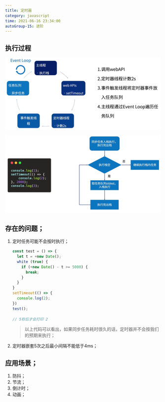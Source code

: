 ```yaml
---
title: 定时器
category: javascript
time: 2021-06-16 23:34:00
autoGroup-15: 进阶
---
```


## 执行过程

![image-20210615215518697](assets/image-20210615215518697.png)

![image-20210615215655579](assets/image-20210615215655579.png)

## 存在的问题；

1. 定时任务可能不会按时执行；

   ```javascript
   const test = () => {
     let t = +new Date();
     white (true) {
       if (+new Date() - t >= 5000) {
         break;
       }
     }
   }
   setTimeout(() => {
     console.log(2);
   })
   test();
   
   // 5秒后才会打印 2
   ```

   > 以上代码可以看出，如果同步任务耗时很久的话，定时器并不会按我们的预期来执行；

2. 定时器嵌套5次之后最小间隔不能低于4ms；

## 应用场景；

1. 防抖；
2. 节流；
3. 倒计时；
4. 动画；

